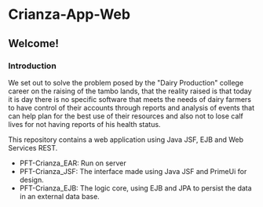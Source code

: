 # Crianza-App-Web

<h2>Welcome!</h2>

<h3>Introduction</h3>
We set out to solve the problem posed by the "Dairy
Production" college career on the raising of the tambo lands, that the reality raised is that
today it is day there is no specific software that meets the needs of dairy farmers to have
control of their accounts through reports and analysis of events that can help plan for the
best use of their resources and also not to lose calf lives for not having reports of his health
status.

This repository contains a web application using Java JSF, EJB and Web Services REST.
<br>

- PFT-Crianza_EAR: Run on server
- PFT-Crianza_JSF: The interface made using Java JSF and PrimeUi for design.
- PFT-Crianza_EJB: The logic core, using EJB and JPA to persist the data in an external data base.
